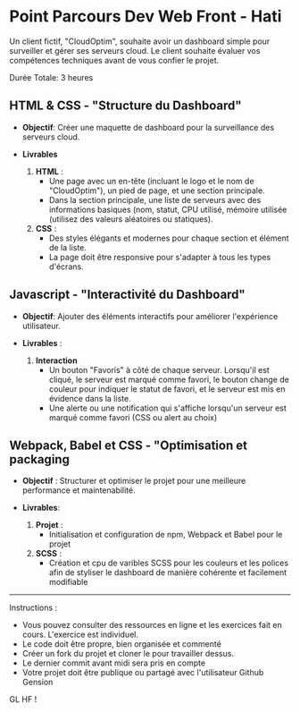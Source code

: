 # Point Parcours Dev Web Front - Hati

Un client fictif, "CloudOptim", souhaite avoir un dashboard simple pour surveiller et gérer ses serveurs cloud. Le client souhaite évaluer vos compétences techniques avant de vous confier le projet.

Durée Totale: 3 heures

## HTML & CSS - "Structure du Dashboard"

- **Objectif**: Créer une maquette de dashboard pour la surveillance des serveurs cloud.

- **Livrables**
    1. **HTML** :
       - Une page avec un en-tête (incluant le logo et le nom de "CloudOptim"), un pied de page, et une section principale.
       - Dans la section principale, une liste de serveurs avec des informations basiques (nom, statut, CPU utilisé, mémoire utilisée (utilisez des valeurs aléatoires ou statiques).
    2. **CSS** :
       - Des styles élégants et modernes pour chaque section et élément de la liste.
       - La page doit être responsive pour s'adapter à tous les types d'écrans.

## Javascript -  "Interactivité du Dashboard"

- **Objectif**: Ajouter des éléments interactifs pour améliorer l'expérience utilisateur.

- **Livrables** :
  1. **Interaction**
     - Un bouton "Favoris" à côté de chaque serveur. Lorsqu'il est cliqué, le serveur est marqué comme favori, le bouton change de couleur pour indiquer le statut de favori, et le serveur est mis en évidence dans la liste.
     - Une alerte ou une notification qui s'affiche lorsqu'un serveur est marqué comme favori (CSS ou alert au choix)

## Webpack, Babel et CSS - "Optimisation et packaging

- **Objectif** :  Structurer et optimiser le projet pour une meilleure performance et maintenabilité.

- **Livrables**:
  1. **Projet** :
     - Initialisation et configuration de npm, Webpack et Babel pour le projet
  2. **SCSS** :
     - Création et cpu de varibles SCSS pour les couleurs et les polices afin de styliser le dashboard de manière cohérente et facilement modifiable

---

Instructions : 
- Vous pouvez consulter des ressources en ligne et les exercices fait en cours. L'exercice est individuel.
- Le code doit être propre, bien organisée et commenté
- Créer un fork du projet et cloner le pour travailler dessus.
- Le dernier commit avant midi sera pris en compte
- Votre projet doit être publique ou partagé avec l'utilisateur Github Gension

GL HF ! 
